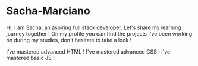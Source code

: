 # Sacha-Marciano
 Hi, I am Sacha, an aspiring full stack developer.
 Let's share my learning journey together !
 On my profile you can find the projects I've been working on during my studies, don't hesitate to take a look !

 I've mastered advanced HTML !
 I've mastered advanced CSS !
 I've mastered basic JS !
